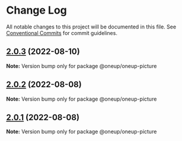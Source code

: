 # Change Log

All notable changes to this project will be documented in this file.
See [Conventional Commits](https://conventionalcommits.org) for commit guidelines.

## [2.0.3](https://github.com/leonplata/oneup-ui/compare/@oneup/oneup-picture@2.0.2...@oneup/oneup-picture@2.0.3) (2022-08-10)

**Note:** Version bump only for package @oneup/oneup-picture





## [2.0.2](https://github.com/leonplata/oneup-ui/compare/@oneup/oneup-picture@2.0.1...@oneup/oneup-picture@2.0.2) (2022-08-08)

**Note:** Version bump only for package @oneup/oneup-picture





## [2.0.1](https://github.com/leonplata/oneup-ui/compare/@oneup/oneup-picture@2.0.0...@oneup/oneup-picture@2.0.1) (2022-08-08)

**Note:** Version bump only for package @oneup/oneup-picture
